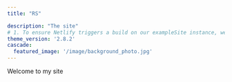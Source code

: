 ```yaml
---
title: "RS"

description: "The site"
# 1. To ensure Netlify triggers a build on our exampleSite instance, we need to change a file in the exampleSite directory.
theme_version: '2.8.2'
cascade:
  featured_image: '/image/background_photo.jpg'
---
```

Welcome to my site
